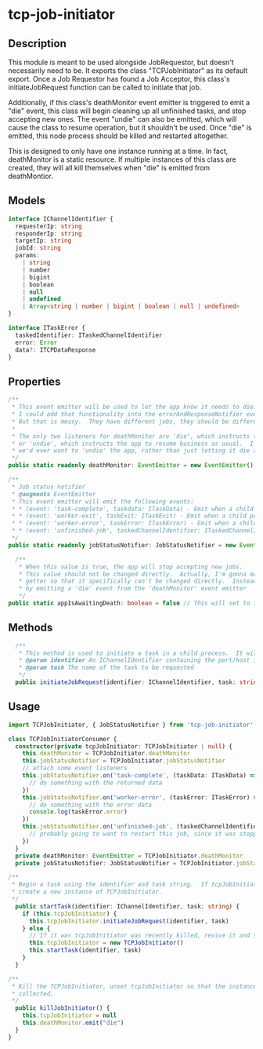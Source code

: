 # tcp-job-initiator

## Description

This module is meant to be used alongside JobRequestor, but doesn't necessarily need to be.
It exports the class "TCPJobInitiator" as its default export. Once a Job Requestor has found a Job Acceptor,
this class's initiateJobRequest function can be called to initiate that job.

Additionally, if this class's deathMonitor event emitter is triggered to emit a "die" event, this class will
begin cleaning up all unfinished tasks, and stop accepting new ones. The event "undie" can also be emitted, which will
cause the class to resume operation, but it shouldn't be used. Once "die" is emitted, this node process should be killed and restarted altogether.

This is designed to only have one instance running at a time. In fact, deathMonitor is a static resource. If multiple instances of this class are created,
they will all kill themselves when "die" is emitted from deathMontior.

## Models

```typescript
interface IChannelIdentifier {
  requesterIp: string
  responderIp: string
  targetIp: string
  jobId: string
  params:
    | string
    | number
    | bigint
    | boolean
    | null
    | undefined
    | Array<string | number | bigint | boolean | null | undefined>
}

interface ITaskError {
  taskedIdentifier: ITaskedChannelIdentifier
  error: Error
  data?: ITCPDataResponse
}

```

## Properties

```typescript
/**
 * This event emitter will be used to let the app know it needs to die.
 * I could add that functionality into the errorAndResponseNotifier event emitter.
 * But that is messy.  They have different jobs, they should be different emitters.
 *
 * The only two listeners for deathMonitor are 'die', which instructs the app to begin prepping for death,
 * or 'undie', which instructs the app to resume business as usual.  I can't see any reason why
 * we'd ever want to 'undie' the app, rather than just letting it die and rebooting it.  But you never know.
 */
public static readonly deathMonitor: EventEmitter = new EventEmitter()

/**
 * Job status notifier
 * @augments EventEmitter
 * This event emitter will emit the following events:
 * * (event: 'task-complete', taskdata: ITaskData) - Emit when a child process completes a task, and sends the data back up to the parent
 * * (event: 'worker-exit', taskExit: ITaskExit) - Emit when a child process exits properly
 * * (event: 'worker-error', taskError: ITaskError) - Emit when a child process errors out
 * * (event: 'unfinished-job', taskedChannelIdentifier: ITaskedChannelIdentifier) - Emit when a task cannot currently be completed by the child or the application for a non-error reason, and needs to be reassigned
 */
public static readonly jobStatusNotifier: JobStatusNotifier = new EventEmitter()

  /**
   * When this value is true, the app will stop accepting new jobs.
   * This value should not be changed directly.  Actually, I'm gonna make it a
   * getter so that it specifically can't be changed directly.  Instead, it should be changed
   * by emitting a 'die' event from the 'deathMonitor' event emitter
   */
public static appIsAwaitingDeath: boolean = false // This will set to true if deathMonitor emits the "die" event
```

## Methods

```typescript
  /**
   * This method is used to initiate a task in a child process.  It will automatically find the least busy child process and assign the job to them.
   * @param identifier An IChannelIdentifier containing the port/host information for the target job acceptor
   * @param task The name of the task to be requested
   */
  public initiateJobRequest(identifier: IChannelIdentifier, task: string)
```

## Usage

```typescript
import TCPJobInitiator, { JobStatusNotifier } from 'tcp-job-initiator'

class TCPJobInitiatorConsumer {
  constructor(private tcpJobInitiator: TCPJobInitiator | null) {
    this.deathMonitor = TCPJobInitiator.deathMonitor
    this.jobStatusNotifier = TCPJobInitiator.jobStatusNotifier
    // attach some event listeners
    this.jobStatusNotifier.on('task-complete', (taskData: ITaskData) => {
      // do something with the returned data
    })
    this.jobStatusNotifier.on('worker-error', (taskError: ITaskError) => {
      // do something with the error data
      console.log(taskError.error)
    })
    this.jobStatusNotifier.on('unfinished-job', (taskedChannelIdentifier: ITaskedChannelIdentifier) => {
      // probably going to want to restart this job, since it was stopped for a non-error reason
    })
  }
  private deathMonitor: EventEmitter = TCPJobInitiator.deathMonitor
  private jobStatusNotifier: JobStatusNotifier = TCPJobInitiator.jobStatusNotifier

/**
 * Begin a task using the identifier and task string.  If tcpJobInitiator is not currently set, 
 * create a new instance of TCPJobInitiator. 
 */
  public startTask(identifier: IChannelIdentifier, task: string) {
    if (this.tcpJobInitiator) {
      this.tcpJobInitiator.initiateJobRequest(identifier, task)
    } else {
      // If it was tcpJobInitiator was recently killed, revive it and start the task.
      this.tcpJobInitiator = new TCPJobInitiator()
      this.startTask(identifier, task)
    }
  }

/**
 * Kill the TCPJobInitiator, unset tcpJobInitiator so that the instance that was held there can be garbage
 * collected. 
 */
  public killJobInitiator() {
    this.tcpJobInitiator = null
    this.deathMonitor.emit("die")
  }
}
```
